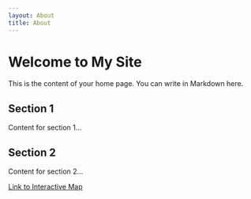 ```yaml
---
layout: About
title: About
---
```


# Welcome to My Site

This is the content of your home page. You can write in Markdown here.

## Section 1

Content for section 1...

## Section 2

Content for section 2...

[Link to Interactive Map](assets/map.html)